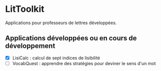 # LitToolkit

Applications pour professeurs de lettres développées.

## Applications développées ou en cours de développement

- [x] LisiCalc : calcul de sept indices de lisibilité
- [ ] VocabQuest : apprendre des stratégies pour deviner le sens d'un mot
